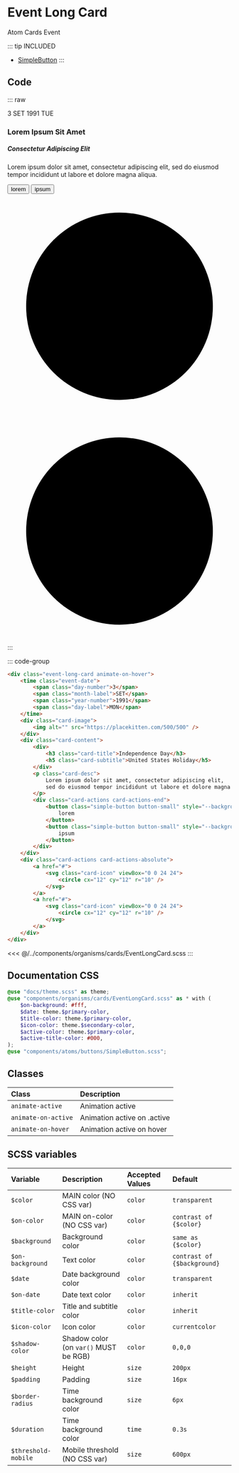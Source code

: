 # Event Long Card
<Badge type="tip">Atom</Badge> <Badge type="info">Cards</Badge> <Badge type="info">Event</Badge>

::: tip INCLUDED
- [SimpleButton](/atoms/buttons/SimpleButton)
:::

## Code

::: raw
<div class="dev-section without-restrictions">
    <div class="event-long-card animate-on-hover">
        <time class="event-date" datetime="1991-09-03">
            <span class="day-number">3</span>
            <span class="month-label">SET</span>
            <span class="year-number">1991</span>
            <span class="day-label">TUE</span>
        </time>
        <div class="card-image">
            <img alt="" src="https://placekitten.com/500/500" />
        </div>
        <div class="card-content">
            <div>
                <h3 class="card-title">Lorem Ipsum Sit Amet</h3>
                <h5 class="card-subtitle">Consectetur Adipiscing Elit</h5>
            </div>
            <p class="card-desc">
                Lorem ipsum dolor sit amet, consectetur adipiscing elit,
                sed do eiusmod tempor incididunt ut labore et dolore magna aliqua.
            </p>
            <div class="card-actions card-actions-end">
                <button class="simple-button button-small" style="--background: rgb(var(--primary-color))">
                    lorem
                </button>
                <button class="simple-button button-small" style="--background: rgb(var(--primary-color))">
                    ipsum
                </button>
            </div>
        </div>
        <div class="card-actions card-actions-absolute">
            <a href="#">
                <svg class="card-icon" viewBox="0 0 24 24">
                    <circle cx="12" cy="12" r="10" />
                </svg>
            </a>
            <a href="#">
                <svg class="card-icon" viewBox="0 0 24 24">
                    <circle cx="12" cy="12" r="10" />
                </svg>
            </a>
        </div>
    </div>
</div>
:::

::: code-group
```html
<div class="event-long-card animate-on-hover">
    <time class="event-date">
        <span class="day-number">3</span>
        <span class="month-label">SET</span>
        <span class="year-number">1991</span>
        <span class="day-label">MON</span>
    </time>
    <div class="card-image">
        <img alt="" src="https://placekitten.com/500/500" />
    </div>
    <div class="card-content">
        <div>
            <h3 class="card-title">Independence Day</h3>
            <h5 class="card-subtitle">United States Holiday</h5>
        </div>
        <p class="card-desc">
            Lorem ipsum dolor sit amet, consectetur adipiscing elit,
            sed do eiusmod tempor incididunt ut labore et dolore magna aliqua.
        </p>
        <div class="card-actions card-actions-end">
            <button class="simple-button button-small" style="--background: rgb(var(--primary-color))">
                lorem
            </button>
            <button class="simple-button button-small" style="--background: rgb(var(--primary-color))">
                ipsum
            </button>
        </div>
    </div>
    <div class="card-actions card-actions-absolute">
        <a href="#">
            <svg class="card-icon" viewBox="0 0 24 24">
                <circle cx="12" cy="12" r="10" />
            </svg>
        </a>
        <a href="#">
            <svg class="card-icon" viewBox="0 0 24 24">
                <circle cx="12" cy="12" r="10" />
            </svg>
        </a>
    </div>
</div>
```
<<< @/../components/organisms/cards/EventLongCard.scss
:::

## Documentation CSS

```scss
@use "docs/theme.scss" as theme;
@use "components/organisms/cards/EventLongCard.scss" as * with (
    $on-background: #fff,
    $date: theme.$primary-color,
    $title-color: theme.$primary-color,
    $icon-color: theme.$secondary-color,
    $active-color: theme.$primary-color,
    $active-title-color: #000,
);
@use "components/atoms/buttons/SimpleButton.scss";
```

## Classes

| Class               | Description                                  |
|:--------------------|:---------------------------------------------|
| `animate-active`    | Animation active                             |
| `animate-on-active` | Animation active on .active                  |
| `animate-on-hover`  | Animation active on hover                    |

## SCSS variables

| Variable            | Description                           | Accepted Values | Default                     |
|:--------------------|:--------------------------------------|:----------------|:----------------------------|
| `$color`            | MAIN color (NO CSS var)               | `color`         | `transparent`               |
| `$on-color`         | MAIN on-color (NO CSS var)            | `color`         | `contrast of {$color}`      |
| `$background`       | Background color                      | `color`         | `same as {$color}`          |
| `$on-background`    | Text color                            | `color`         | `contrast of {$background}` |
| `$date`             | Date background color                 | `color`         | `transparent`               |
| `$on-date`          | Date text color                       | `color`         | `inherit`                   |
| `$title-color`      | Title and subtitle color              | `color`         | `inherit`                   |
| `$icon-color`       | Icon color                            | `color`         | `currentcolor`              |
| `$shadow-color`     | Shadow color (on `var()` MUST be RGB) | `color`         | `0,0,0`                     |
| `$height`           | Height                                | `size`          | `200px`                     |
| `$padding`          | Padding                               | `size`          | `16px`                      |
| `$border-radius`    | Time background color                 | `size`          | `6px`                       |
| `$duration`         | Time background color                 | `time`          | `0.3s`                      |
| `$threshold-mobile` | Mobile threshold (NO CSS var)         | `size`          | `600px`                     |

<style lang="scss">
@use "docs/theme.scss" as theme;
@use "components/organisms/cards/EventLongCard.scss" as * with (
    $on-background: #fff,
    $date: theme.$primary-color,
    $title-color: theme.$primary-color,
    $icon-color: theme.$secondary-color,
    $active-color: theme.$primary-color,
    $active-title-color: #000,
);
@use "components/atoms/buttons/SimpleButton.scss";
</style>
